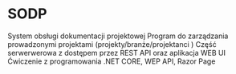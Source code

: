 # SODP
System obsługi dokumentacji projektowej
Program do zarządzania prowadzonymi projektami (projekty/branże/projektanci )
Część serwerwerowa z dostępem przez REST API oraz aplikacja WEB UI
Ćwiczenie z programowania .NET CORE, WEP API, Razor Page
